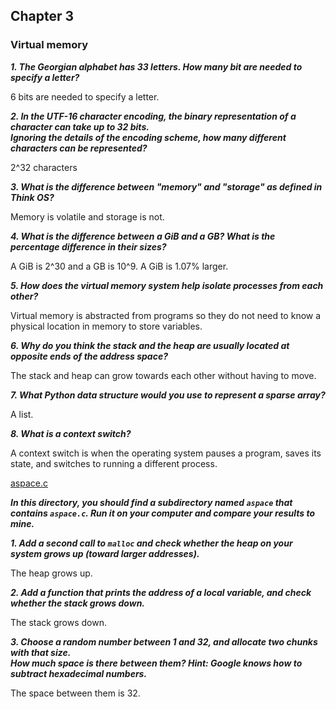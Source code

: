 ## Chapter 3


### Virtual memory

**_1. The Georgian alphabet has 33 letters.  How many bit are needed to specify a letter?_**

6 bits are needed to specify a letter.

**_2. In the UTF-16 character encoding, the binary representation of a character can take up to 32 bits.  
Ignoring the details of the encoding scheme, how many different characters can be represented?_**

2^32 characters

**_3. What is the difference between "memory" and "storage" as defined in Think OS?_**

Memory is volatile and storage is not.

**_4. What is the difference between a GiB and a GB?  What is the percentage difference in their sizes?_**

A GiB is 2^30 and a GB is 10^9. A GiB is 1.07% larger.

**_5. How does the virtual memory system help isolate processes from each other?_**

Virtual memory is abstracted from programs so they do not need to know a physical location in memory to store variables.

**_6. Why do you think the stack and the heap are usually located at opposite ends of the address space?_**

The stack and heap can grow towards each other without having to move.

**_7. What Python data structure would you use to represent a sparse array?_**

A list.

**_8. What is a context switch?_**

A context switch is when the operating system pauses a program, saves its state, and switches to running a different process.

[aspace.c](aspace.c)

**_In this directory, you should find a subdirectory named `aspace` that contains `aspace.c`.  Run it on your computer and compare your results to mine._**
  
**_1. Add a second call to `malloc` and check whether the heap on your system grows up (toward larger addresses)._**

The heap grows up.

**_2. Add a function that prints the address of a local variable, and check whether the stack grows down._** 

The stack grows down.

**_3. Choose a random number between 1 and 32, and allocate two chunks with that size.  
How much space is there between them?  Hint: Google knows how to subtract hexadecimal numbers._**

The space between them is 32.
